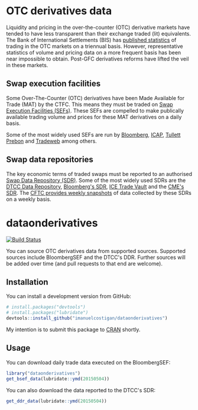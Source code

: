 # OTC derivatives data

Liquidity and pricing in the over-the-counter (OTC) derivative markets have tended to have less transparent than their exchange traded (lit) equivalents. The Bank of International Settlements (BIS) has [published statistics](http://www.bis.org/statistics/derstats.htm) of trading in the OTC markets on a triennual basis. However, representative statistics of volume and pricing data on a more frequent basis has been near impossible to obtain. Post-GFC derivatives reforms have lifted the veil in these markets.

## Swap execution facilities

Some Over-The-Counter (OTC) derivatives have been Made Available for Trade (MAT) by the CTFC. This means they must be traded on [Swap Execution Facilities (SEFs)](http://www.cftc.gov/IndustryOversight/TradingOrganizations/SEF2/index.htm). These SEFs are compelled to make publically available trading volume and prices for these MAT derivatives on a daily basis. 

Some of the most widely used SEFs are run by [Bloomberg](http://www.bloombergsef.com), [ICAP](http://www.icap.com/what-we-do/global-broking/sef.aspx), [Tullett Prebon](http://www.tullettprebon.com/swap_execution_facility/index.aspx) and [Tradeweb](http://www.tradeweb.com/Institutional/Derivatives/SEF-Center/) among others.

## Swap data repositories

The key economic terms of traded swaps must be reported to an authorised [Swap Data Repository (SDR)](http://www.cftc.gov/IndustryOversight/DataRepositories/index.htm). Some of the most widely used SDRs are the [DTCC Data Repository](http://www.dtcc.com/data-and-repository-services/global-trade-repository/gtr-us.aspx), [Bloomberg's SDR](http://www.bloombergsdr.com), [ICE Trade Vault](https://www.icetradevault.com) and the [CME's SDR](http://www.cmegroup.com/trading/global-repository-services/cme-swap-data-repository.html). The [CFTC provides weekly snapshots](http://www.cftc.gov/MarketReports/SwapsReports/index.htm) of data collected by these SDRs on a weekly basis.

# dataonderivatives

[![Build Status](https://travis-ci.org/imanuelcostigan/dataonderivatives.svg?branch=master)](https://travis-ci.org/imanuelcostigan/dataonderivatives)

You can source OTC derivatives data from supported sources. Supported sources include BloombergSEF and the DTCC's DDR. Further sources will be added over time (and pull requests to that end are welcome).

## Installation

You can install a development version from GitHub:

```R
# install.packages("devtools")
# install.packages("lubridate") 
devtools::install_github("imanuelcostigan/dataonderivatives")
```

My intention is to submit this package to [CRAN](http://cran.rstudio.com) shortly.

## Usage

You can download daily trade data executed on the BloombergSEF:

```R
library("dataonderivatives")
get_bsef_data(lubridate::ymd(20150504))
```

You can also download the data reported to the DTCC's SDR:

```R
get_ddr_data(lubridate::ymd(20150504))
```
